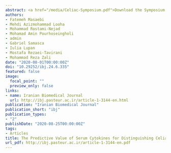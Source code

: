```yaml
---
abstract: <a href="/media/Celiac-Symposium.pdf">Download the Symposium here.</a><br>It has been established that the level of some inflammatory cytokines increases in celiac disease (CD) and non-celiac gluten sensitivity (NCGS) in comparison with healthy subjects. Therefore, the primary interest in our research was proposing an accurate tool to diagnose patients with CD and NCGS from healthy individuals in an Iranian population. The serum samples were examined in 171 participants, including 110 CD patients, 46 healthy individuals, and 15 NCGS. The commercial ELISA kits were used to detect the level of the following cytokines&#58; IL&#8208;1, IL&#8208;6, IL&#8208;8, IL&#8208;15, and IFN&#8208;Y. The receiver operating characteristic (ROC) curve analysis was applied to determine the optimal thresholds for high sensitivity, specificity, positive and negative predictive values of cytokines, as the indicators of CD, NCGS, and healthy control groups. In NCGS group, the values of area under the ROC curve for IL&#8208;1, IL&#8208;8, and IFN&#8208;Y were 71%, 78%, and 70%, respectively. To differentiate the CD and NCGS groups from the control group, IL&#8208;15 had the highest sensitivity (82.70%), specificity (56.50%), positive predictive value (81.98%), and negative predictive value (57.78%), followed by IL&#8208;8 with the highest sensitivity of 74.50%, specificity of 73.30%, and positive and negative predictive values of 95.35% and 30.21%, respectively. The obtained results demonstrate that IL&#8208;15 and IL&#8208;8 could be proposed as potential markers in their optimal cut&#8208;off points for distinguishing CD from the NCGS and the healthy control. Based on our findings, the evaluation of cytokine levels can be recommended as a useful tool for the diagnosis of CD and NCGS in a clinical practice. 
authors:
- Fatemeh Masaebi
- Mehdi Azizmohammad Looha 
- Mohammad Rostami-Nejad 
- Mohamad Amin Pourhoseingholi
- admin
- Gabriel Samasca
- Iulia Lupan
- Mostafa Rezaei-Tavirani 
- Mohammad Reza Zali 
date: "2020-08-01T00:00:00Z"
doi: "10.29252/ibj.24.6.335"
featured: false
image:
  focal_point: ""
  preview_only: false
links:
- name: Iranian Biomedical Journal
  url: http://ibj.pasteur.ac.ir/article-1-3144-en.html
publication: "Iranian Biomedical Journal"
publication_short: "ibj"
publication_types:
- "2"
publishDate: "2020-08-25T00:00:00Z"
tags:
- Articles
title: The Predictive Value of Serum Cytokines for Distinguishing Celiac Disease from Non-Celiac Gluten Sensitivity and Healthy Subjects
url_pdf: http://ibj.pasteur.ac.ir/article-1-3144-en.pdf
---
```


